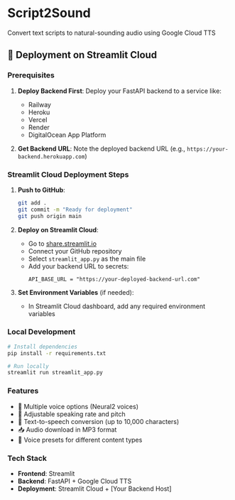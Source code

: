 # Script2Sound
Convert text scripts to natural-sounding audio using Google Cloud TTS

## 🚀 Deployment on Streamlit Cloud

### Prerequisites
1. **Deploy Backend First**: Deploy your FastAPI backend to a service like:
   - Railway
   - Heroku
   - Vercel
   - Render
   - DigitalOcean App Platform

2. **Get Backend URL**: Note the deployed backend URL (e.g., `https://your-backend.herokuapp.com`)

### Streamlit Cloud Deployment Steps

1. **Push to GitHub**:
   ```bash
   git add .
   git commit -m "Ready for deployment"
   git push origin main
   ```

2. **Deploy on Streamlit Cloud**:
   - Go to [share.streamlit.io](https://share.streamlit.io)
   - Connect your GitHub repository
   - Select `streamlit_app.py` as the main file
   - Add your backend URL to secrets:
     ```
     API_BASE_URL = "https://your-deployed-backend-url.com"
     ```

3. **Set Environment Variables** (if needed):
   - In Streamlit Cloud dashboard, add any required environment variables

### Local Development
```bash
# Install dependencies
pip install -r requirements.txt

# Run locally
streamlit run streamlit_app.py
```

### Features
- 🎤 Multiple voice options (Neural2 voices)
- 🎵 Adjustable speaking rate and pitch
- 📝 Text-to-speech conversion (up to 10,000 characters)
- 📥 Audio download in MP3 format
- 🎯 Voice presets for different content types

### Tech Stack
- **Frontend**: Streamlit
- **Backend**: FastAPI + Google Cloud TTS
- **Deployment**: Streamlit Cloud + [Your Backend Host]

